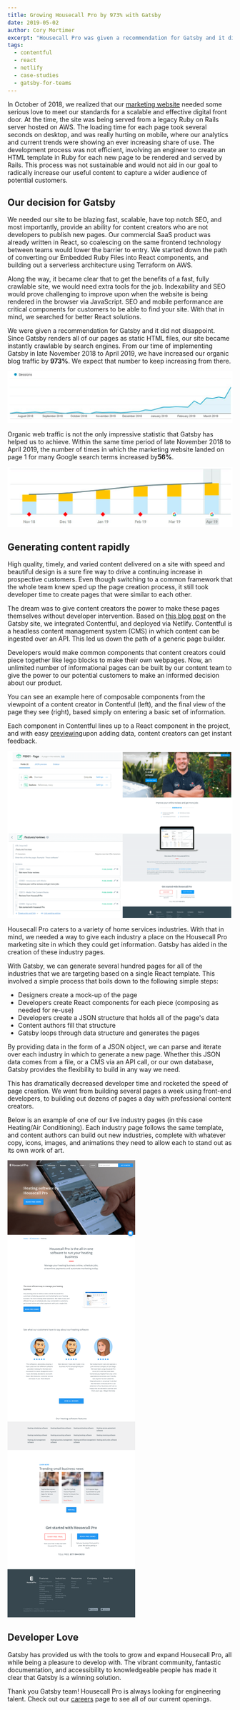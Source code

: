 ```yaml
---
title: Growing Housecall Pro by 973% with Gatsby
date: 2019-05-02
author: Cory Mortimer
excerpt: "Housecall Pro was given a recommendation for Gatsby and it did not disappoint. Within less than a year, their organic blog traffic increased by 973%!"
tags:
  - contentful
  - react
  - netlify
  - case-studies
  - gatsby-for-teams
---
```


In October of 2018, we realized that our ​[marketing website](https://www.housecallpro.com/)​ needed some serious love to meet our standards for a scalable and effective digital front door. At the time, the site was being served from a legacy Ruby on Rails server hosted on AWS. The loading time for each page took several seconds on desktop, and was really hurting on mobile, where our analytics and current trends were showing an ever increasing share of use. The development process was not efficient, involving an engineer to create an HTML template in Ruby for each new page to be rendered and served by Rails. This process was not sustainable and would not aid in our goal to radically increase our useful content to capture a wider audience of potential customers.

## Our decision for Gatsby

We needed our site to be blazing fast, scalable, have top notch SEO, and most importantly, provide an ability for content creators who are not developers to publish new pages. Our commercial SaaS product was already written in React, so coalescing on the same frontend technology between teams would lower the barrier to entry. We started down the path of converting our Embedded Ruby Files into React components, and building out a serverless architecture using Terraform on AWS.

Along the way, it became clear that to get the benefits of a fast, fully crawlable site, we would need extra tools for the job. Indexability and SEO would prove challenging to improve upon when the website is being rendered in the browser via JavaScript. SEO and mobile performance are critical components for customers to be able to find your site. With that in mind, we searched for better React solutions.

We were given a recommendation for Gatsby and it did not disappoint. Since Gatsby
renders all of our pages as static HTML files, our site became instantly crawlable by search engines. From our time of implementing Gatsby in late November 2018 to April 2019, we have increased our organic blog traffic by **​973%​**. We expect that number to keep increasing from there.

![Housecall Pro Web Traffic Increase With Gatsby](./images/web-traffic-increase.png)

Organic web traffic is not the only impressive statistic that Gatsby has helped us to achieve. Within the same time period of late November 2018 to April 2019, the number of times in which the marketing website landed on page 1 for many Google search terms increased by **​56%**​.

![Housecall Pro Google Search Increase With Gatsby](./images/google-search-terms.png)

## Generating content rapidly

High quality, timely, and varied content delivered on a site with speed and beautiful design is a sure fire way to drive a continuing increase in prospective customers. Even though switching to a common framework that the whole team knew sped up the page creation process, it still took developer time to create pages that were similar to each other.

The dream was to give content creators the power to make these pages themselves without developer intervention. Based on ​[this blog post​](https://www.gatsbyjs.org/blog/2017-12-06-gatsby-plus-contentful-plus-netlify/) on the Gatsby site, we integrated Contentful, and deployed via Netlify. Contentful is a headless content management system (CMS) in which content can be ingested over an API. This led us down the path of a generic page builder.

Developers would make common components that content creators could piece together like lego blocks to make their own webpages. Now, an unlimited number of informational pages can be built by our content team to give the power to our potential customers to make an informed decision about our product.

You can see an example here of composable components from the viewpoint of a content creator in Contentful (left), and the final view of the page they see (right), based simply on entering a basic set of information.

Each component in Contentful lines up to a React component in the project, and with easy [previewing​](https://www.gatsbyjs.org/blog/2019-03-22-introducing-gatsby-preview-beta/) upon adding data, content creators can get instant feedback.

![Housecall Pro Contentful Preview](./images/contentful-preview.png)

Housecall Pro caters to a variety of home services industries. With that in mind, we needed a way to give each industry a place on the Housecall Pro marketing site in which they could get information. Gatsby has aided in the creation of these industry pages.

With Gatsby, we can generate several hundred pages for all of the industries that we are targeting based on a single React template. This involved a simple process that boils down to the following simple steps:

-   Designers create a mock-up of the page
-   Developers create React components for each piece (composing as needed for re-use)
-   Developers create a JSON structure that holds all of the page's data
-   Content authors fill that structure
-   Gatsby loops through data structure and generates the pages

By providing data in the form of a JSON object, we can parse and iterate over each industry in which to generate a new page. Whether this JSON data comes from a file, or a CMS via an API call, or our own database, Gatsby provides the flexibility to build in any way we need.

This has dramatically decreased developer time and rocketed the speed of page creation. We went from building several pages a week using front-end developers, to building out dozens of pages a day with professional content creators.

Below is an example of one of our live industry pages (in this case Heating/Air
Conditioning). Each industry page follows the same template, and content authors can build out new industries, complete with whatever copy, icons, images, and animations they need to allow each to stand out as its own work of art.

![Housecall Pro Website Example](./images/website-example.png)

## Developer Love

Gatsby has provided us with the tools to grow and expand Housecall Pro, all
while being a pleasure to develop with. The vibrant community, fantastic documentation, and accessibility to knowledgeable people has made it clear that Gatsby is a winning solution.

Thank you Gatsby team! Housecall Pro is always looking for engineering talent. Check out our [careers](https://www.housecallpro.com/careers/)​ page to see all of our current openings.
